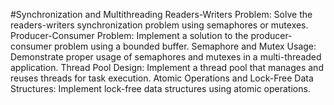 #Synchronization and Multithreading
Readers-Writers Problem: Solve the readers-writers synchronization problem using semaphores or mutexes.
Producer-Consumer Problem: Implement a solution to the producer-consumer problem using a bounded buffer.
Semaphore and Mutex Usage: Demonstrate proper usage of semaphores and mutexes in a multi-threaded application.
Thread Pool Design: Implement a thread pool that manages and reuses threads for task execution.
Atomic Operations and Lock-Free Data Structures: Implement lock-free data structures using atomic operations.
